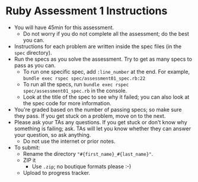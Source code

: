# Ruby Assessment 1 Instructions

- You will have 45min for this assessment.
  - Do not worry if you do not complete all the assessment; do the best you can.
- Instructions for each problem are written inside the spec files (in the `spec`
  directory).
- Run the specs as you solve the assessment. Try to get as many specs to pass as
  you can.
  - To run one specific spec, add `:line_number` at the end. For example,
    `bundle exec rspec spec/assessment01_spec.rb:22`
  - To run all the specs, run `bundle exec rspec spec/assessment01_spec.rb` in
    the console.
  - Look at the title of the spec to see why it failed; you can also look at the
    spec code for more information.
- You're graded based on the number of passing specs; so make sure they pass. If
  you get stuck on a problem, move on to the next.
- Please ask your TAs any questions. If you get stuck or don't know why
  something is failing; ask. TAs will let you know whether they can answer your
  question, so ask anything.
  - Do not use the internet or prior notes.
- To submit:
  - Rename the directory `"#{first_name}_#{last_name}"`.
  - ZIP it
    - Use `.zip`; no boutique formats please :-)
  - Upload to progress tracker.
